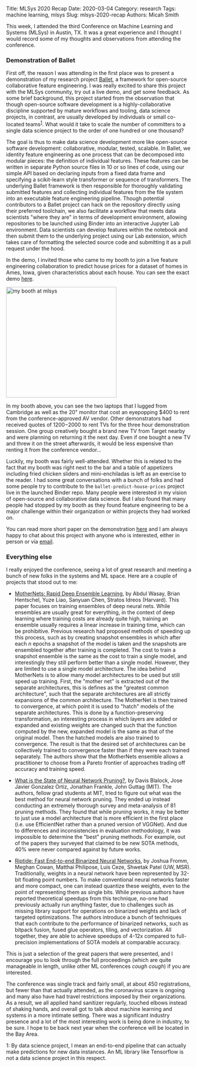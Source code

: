 Title: MLSys 2020 Recap
Date: 2020-03-04
Category: research
Tags: machine learning, mlsys
Slug: mlsys-2020-recap
Authors: Micah Smith

This week, I attended the third Conference on Machine Learning and Systems (MLSys) in
Austin, TX. It was a great experience and I thought I would record some of my thoughts and
observations from attending the conference.

### Demonstration of Ballet

First off, the reason I was attending in the first place was to present a demonstration of
my research project [Ballet](https://hdi-project.github.io/ballet), a framework for
open-source collaborative feature engineering. I was really excited to share this project
with the MLSys community, try out a live demo, and get some feedback. As some brief
background, this project started from the observation that though open-source software
development is a highly-collaborative discipline supported by mature workflows and tooling,
data science projects, in contrast, are usually developed by individuals or small co-located
teams<sup>[1](#myfootnote1)</sup>. What would it take to scale the number of committers to a
single data science project to the order of one hundred or one thousand?

The goal is thus to make data science development more like open-source software
development: collaborative, modular, tested, scalable. In Ballet, we identity feature
engineering as one process that can be decomposed into modular pieces: the definition of
individual features. These features can be written in separate Python source files in 10 or
so lines of code, using our simple API based on declaring inputs from a fixed data frame and
specifying a scikit-learn style transformer or sequence of transformers. The underlying
Ballet framework is then responsible for thoroughly validating submitted features and
collecting individual features from the file system into an executable feature engineering
pipeline. Though potential contributors to a Ballet project can hack on the repository
directly using their preferred toolchain, we also facilitate a workflow that meets data
scientists "where they are" in terms of development environment, allowing repositories to be
launched using Binder into an interactive Jupyter Lab environment. Data scientists can
develop features within the notebook and then submit them to the underlying project using
our Lab extension, which takes care of formatting the selected source code and submitting it
as a pull request under the hood.

In the demo, I invited those who came to my booth to join a live feature engineering
collaboration to predict house prices for a dataset of homes in Ames, Iowa, given
characteristics about each house. You can see the exact demo
[here](https://github.com/HDI-Project/ballet-predict-house-prices). 

<img src="{static}/images/mlsys2020-ballet-demo-booth.jpg" alt="my booth at mlsys" width="300"/>

In my booth above, you can see the two laptops that I lugged from Cambridge as well as the
20" monitor that cost an eyepopping $400 to rent from the conference-approved AV vendor.
Other demonstrators had received quotes of $1200-$2000 to rent TVs for the three hour
demonstration session. One group creatively bought a brand new TV from Target nearby and
were planning on returning it the next day. Even if one bought a new TV and threw it on the
street afterwards, it would be less expensive than renting it from the conference vendor...

Luckily, my booth was fairly well-attended. Whether this is related to the fact that my
booth was right next to the bar and a table of appetizers including fried chicken sliders
and mini-enchiladas is left as an exercise to the reader. I had some great conversations
with a bunch of folks and had some people try to contribute to the
`ballet-predict-house-prices` project live in the launched Binder repo. Many people were
interested in my vision of open-source and collaborative data science. But I also found that
many people had stopped by my booth as they found feature engineering to be a major
challenge within their organization or within projects they had worked on.

You can read more short paper on the demonstration
[here]({static}/files/balletdemo_mlsys2020.pdf) and I am always happy to chat about this
project with anyone who is interested, either in person or via [email](/contact).

### Everything else

I really enjoyed the conference, seeing a lot of great research and meeting a bunch of new
folks in the systems and ML space. Here are a couple of projects that stood out to me:

- [MotherNets: Rapid Deep Ensemble Learning](https://proceedings.mlsys.org/book/301.pdf), by
    Abdul Wasay, Brian Hentschel, Yuze Liao, Sanyuan Chen, Stratos Idreos (Harvard).  This
    paper focuses on training ensembles of deep neural nets. While ensembles are usually
    great for everything, in the context of deep learning where training costs are already
    quite high, training an ensemble usually requires a linear increase in training time,
    which can be prohibitive. Previous research had proposed methods of speeding up this
    process, such as by creating snapshot ensembles in which after each $n$ epochs a
    snapshot of the model is taken and the snapshots are ensembled together after training
    is completed. The cost to train a snapshot ensemble is the same as the cost to train a
    single model, and interestingly they still perform better than a single model. However,
    they are limited to use a single model architecture. The idea behind MotherNets is to
    allow many model architectures to be used but still speed up training. First, the
    "mother net" is extracted out of the separate architectures, this is defines as the
    "greatest common architecture", such that the separate architectures are all strictly
    expansions of the common architecture. The MotherNet is then trained to convergence, at
    which point it is used to "hatch" models of the separate architectures. This is done by
    a function-preserving transformation, an interesting process in which layers are added
    or expanded and existing weights are changed such that the function computed by the new,
    expanded model is the same as that of the original model. Then the hatched models are
    also trained to convergence. The result is that the desired set of architectures can be
    collectively trained to convergence faster than if they were each trained separately.
    The authors show that the MotherNets ensemble allows a practitioner to choose from a
    Pareto frontier of approaches trading off accuracy and training speed.

- [What is the State of Neural Network Pruning?](https://proceedings.mlsys.org/book/296.pdf),
    by Davis Blalock, Jose Javier Gonzalez Ortiz, Jonathan Frankle, John Guttag (MIT). The
    authors, fellow grad students at MIT, tried to figure out what was the best method for
    neural network pruning.  They ended up instead conducting an extremely thorough survey
    and meta-analysis of 81 pruning methods. They found that while pruning works, it may be
    better to just use a model architecture that is more efficient in the first place (i.e.
    use EfficientNet rather than a pruned version of VGGNet). And due to differences and
    inconsistencies in evaluation methodology, it was impossible to determine the "best"
    pruning methods. For example, out of the papers they surveyed that claimed to be new
    SOTA methods, 40% were never compared against by future works.

- [Riptide: Fast End-to-end Binarized Neural Networks](https://proceedings.mlsys.org/book/312.pdf),
    by Joshua Fromm, Meghan Cowan, Matthai Philipose, Luis Ceze, Shwetak Patel (UW, MSR).
    Traditionally, weights in a neural network have been represented by 32-bit floating
    point numbers. To make conventional neural networks faster and more compact, one can
    instead quantize these weights, even to the point of representing them as single bits.
    While previous authors have reported theoretical speedups from this technique, no-one
    had previously actually run anything faster, due to challenges such as missing library
    support for operations on binarized weights and lack of targeted optimizations. The
    authors introduce a bunch of techniques that each contribute to the performance of
    binarized networks, such as bitpack fusion, fused glue operators, tiling, and
    vectorization. All together, they are able to achieve speedups of 4-12x compared to
    full-precision implementations of SOTA models at comparable accuracy.

This is just a selection of the great papers that were presented, and I encourage you to
look through the full proceedings (which are quite manageable in length, unlike other ML
conferences *cough cough*) if you are interested.

The conference was single track and fairly small, at about 450 registrations, but fewer than
that actually attended, as the coronavirus scare is ongoing and many also have had travel
restrictions imposed by their organizations. As a result, we all applied hand sanitizer
regularly, touched elbows instead of shaking hands, and overall got to talk about machine
learning and systems in a more intimate setting. There was a significant industry presence
and a lot of the most interesting work is being done in industry, to be sure. I hope to be
back next year when the conference will be located in the Bay Area.

<a name="myfootnote1">1</a>: By data science project, I mean an end-to-end pipeline that can
actually make predictions for new data instances. An ML library like Tensorflow is not a
data science project in this respect.
